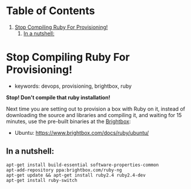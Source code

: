 
# Table of Contents

1.  [Stop Compiling Ruby For Provisioning!](#org1479862)
    1.  [In a nutshell:](#org8f4d89c)



<a id="org1479862"></a>

# Stop Compiling Ruby For Provisioning!

-   keywords: devops, provisioning, brightbox, ruby

**Stop! Don't compile that ruby installation!**

Next time you are setting out to provision a box with Ruby on it, instead of downloading the source and libraries and compiling it, and waiting for 15 minutes, use the pre-built binaries at the [Brightbox](http://www.brightbox.com):

-   Ubuntu: <https://www.brightbox.com/docs/ruby/ubuntu/>


<a id="org8f4d89c"></a>

## In a nutshell:

    apt-get install build-essential software-properties-common
    apt-add-repository ppa:brightbox.com/ruby-ng
    apt-get update && apt-get install ruby2.4 ruby2.4-dev
    apt-get install ruby-switch

